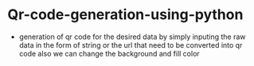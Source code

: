 # Qr-code-generation-using-python
 * generation of qr code for the desired data by simply inputing the raw data in the form of string 
 or the url that need to be converted into qr code also we can change the background and fill color
